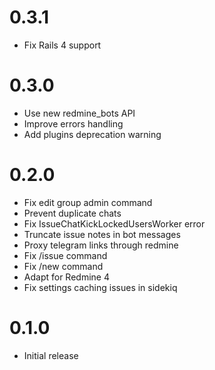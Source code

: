 # 0.3.1

* Fix Rails 4 support

# 0.3.0

* Use new redmine_bots API
* Improve errors handling
* Add plugins deprecation warning

# 0.2.0

* Fix edit group admin command
* Prevent duplicate chats
* Fix IssueChatKickLockedUsersWorker error
* Truncate issue notes in bot messages
* Proxy telegram links through redmine
* Fix /issue command
* Fix /new command
* Adapt for Redmine 4
* Fix settings caching issues in sidekiq

# 0.1.0

* Initial release
